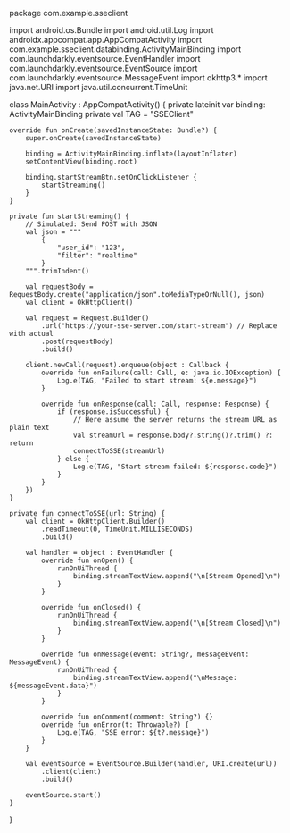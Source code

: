 package com.example.sseclient

import android.os.Bundle
import android.util.Log
import androidx.appcompat.app.AppCompatActivity
import com.example.sseclient.databinding.ActivityMainBinding
import com.launchdarkly.eventsource.EventHandler
import com.launchdarkly.eventsource.EventSource
import com.launchdarkly.eventsource.MessageEvent
import okhttp3.*
import java.net.URI
import java.util.concurrent.TimeUnit

class MainActivity : AppCompatActivity() {
    private lateinit var binding: ActivityMainBinding
    private val TAG = "SSEClient"

    override fun onCreate(savedInstanceState: Bundle?) {
        super.onCreate(savedInstanceState)

        binding = ActivityMainBinding.inflate(layoutInflater)
        setContentView(binding.root)

        binding.startStreamBtn.setOnClickListener {
            startStreaming()
        }
    }

    private fun startStreaming() {
        // Simulated: Send POST with JSON
        val json = """
            {
                "user_id": "123",
                "filter": "realtime"
            }
        """.trimIndent()

        val requestBody = RequestBody.create("application/json".toMediaTypeOrNull(), json)
        val client = OkHttpClient()

        val request = Request.Builder()
            .url("https://your-sse-server.com/start-stream") // Replace with actual
            .post(requestBody)
            .build()

        client.newCall(request).enqueue(object : Callback {
            override fun onFailure(call: Call, e: java.io.IOException) {
                Log.e(TAG, "Failed to start stream: ${e.message}")
            }

            override fun onResponse(call: Call, response: Response) {
                if (response.isSuccessful) {
                    // Here assume the server returns the stream URL as plain text
                    val streamUrl = response.body?.string()?.trim() ?: return
                    connectToSSE(streamUrl)
                } else {
                    Log.e(TAG, "Start stream failed: ${response.code}")
                }
            }
        })
    }

    private fun connectToSSE(url: String) {
        val client = OkHttpClient.Builder()
            .readTimeout(0, TimeUnit.MILLISECONDS)
            .build()

        val handler = object : EventHandler {
            override fun onOpen() {
                runOnUiThread {
                    binding.streamTextView.append("\n[Stream Opened]\n")
                }
            }

            override fun onClosed() {
                runOnUiThread {
                    binding.streamTextView.append("\n[Stream Closed]\n")
                }
            }

            override fun onMessage(event: String?, messageEvent: MessageEvent) {
                runOnUiThread {
                    binding.streamTextView.append("\nMessage: ${messageEvent.data}")
                }
            }

            override fun onComment(comment: String?) {}
            override fun onError(t: Throwable?) {
                Log.e(TAG, "SSE error: ${t?.message}")
            }
        }

        val eventSource = EventSource.Builder(handler, URI.create(url))
            .client(client)
            .build()

        eventSource.start()
    }
}
